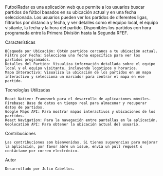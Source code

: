 FutbolRadar es una aplicación web que permite a los usuarios buscar partidos de fútbol basados en su ubicación actual y en una fecha seleccionada. Los usuarios pueden ver los partidos de diferentes ligas, filtrarlos por distancia y fecha, y ver detalles como el equipo local, el equipo visitante, la fecha y la hora del partido. Disponibles los partidos con hora programada entre la Primera División hasta la Segunda RFEF.

Características

    Búsqueda por Ubicación: Obtén partidos cercanos a tu ubicación actual.
    Filtro por Fecha: Selecciona una fecha específica para ver los partidos programados.
    Detalles del Partido: Visualiza información detallada sobre el equipo local y el equipo visitante, incluyendo logotipos y horarios.
    Mapa Interactivo: Visualiza la ubicación de los partidos en un mapa interactivo y selecciona un marcador para centrar el mapa en ese partido.

Tecnologías Utilizadas

    React Native: Framework para el desarrollo de aplicaciones móviles.
    Firebase: Base de datos en tiempo real para almacenar y recuperar datos de partidos.
    Google Maps API: Para mostrar mapas interactivos y ubicaciones de los partidos.
    React Navigation: Para la navegación entre pantallas en la aplicación.
    Geolocation API: Para obtener la ubicación actual del usuario.
    
Contribuciones

    Las contribuciones son bienvenidas. Si tienes sugerencias para mejorar la aplicación, por favor abre un issue, envía un pull request o contáctame por correo electrónico.
    
Autor

    Desarrollado por Julio Cabellos.
